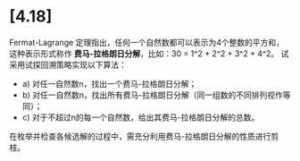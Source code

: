 # [4.18] 

Fermat-Lagrange 定理指出，任何一个自然数都可以表示为4个整数的平方和，这种表示形式称作 **费马-拉格朗日分解**，比如：30 = 1^2 + 2^2 + 3^2 + 4^2。
试采用试探回溯策略实现以下算法：

* a) 对任一自然数n，找出一个费马-拉格朗日分解；
* b) 对任一自然数n，找出所有费马-拉格朗日分解（同一组数的不同排列视作等同）；
* c) 对于不超过n的每一个自然数，给出其费马-拉格朗日分解的总数。

在枚举并检查各候选解的过程中，需充分利用费马-拉格朗日分解的性质进行剪枝。